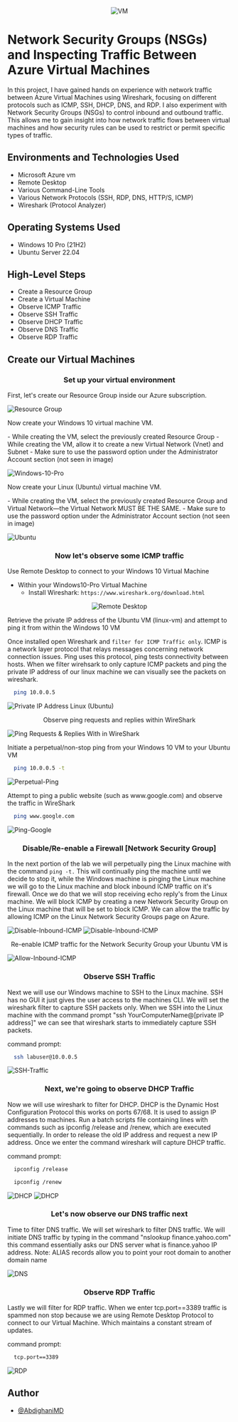 <center>

  ![VM](./assets/Traffic_Examination.png)
</center>
  


# **Network Security Groups (NSGs) and Inspecting Traffic Between Azure Virtual Machines**

In this project, I have gained hands on experience with network traffic between Azure Virtual Machines using Wireshark, focusing on different protocols such as ICMP, SSH, DHCP, DNS, and RDP. I also experiment with Network Security Groups (NSGs) to control inbound and outbound traffic. This allows me to gain insight into how network traffic flows between virtual machines and how security rules can be used to restrict or permit specific types of traffic.
<br/>

<h2>Environments and Technologies Used</h2>

- Microsoft Azure vm
- Remote Desktop
- Various Command-Line Tools
- Various Network Protocols (SSH, RDP, DNS, HTTP/S, ICMP)
- Wireshark (Protocol Analyzer)

<h2>Operating Systems Used </h2>

- Windows 10 Pro (21H2)
- Ubuntu Server 22.04

<h2>High-Level Steps</h2>

- Create a Resource Group
- Create a Virtual Machine
- Observe ICMP Traffic
- Observe SSH Traffic
- Observe DHCP Traffic
- Observe DNS Traffic
- Observe RDP Traffic

<h2>Create our Virtual Machines</h2>

<h3 align="center">
Set up your virtual environment
</h3>

<p>First, let's create our Resource Group inside our Azure subscription.</p>

![Resource Group](./assets/createResourceGroup.png)

<p>Now create your Windows 10 virtual machine VM.</p>
    - While creating the VM, select the previously created Resource Group
    - While creating the VM, allow it to create a new Virtual Network (Vnet) and Subnet
    - Make sure to use the password option under the Administrator Account section (not seen in image)

![Windows-10-Pro](./assets/windowsPro10_VM.png)

<p>Now create your Linux (Ubuntu) virtual machine VM.</p>
    - While creating the VM, select the previously created Resource Group and Virtual Network—the Virtual Network MUST BE THE SAME.
    - Make sure to use the password option under the Administrator Account section (not seen in image)

![Ubuntu](./assets/Linux_Ubuntu.png)

<h3 align="center">
Now let's observe some ICMP traffic
</h3>

<p> Use Remote Desktop to connect to your Windows 10 Virtual Machine </p>

- Within your Windows10-Pro Virtual Machine
  - Install Wireshark: `https://www.wireshark.org/download.html`

<center>
  
  ![Remote Desktop](./assets/RDC.png)
</center>

<p> Retrieve the private IP address of the Ubuntu VM (linux-vm) and attempt to ping it from within the Windows 10 VM
</p>

<p>

Once installed open Wireshark and `filter for ICMP Traffic only`. ICMP is a network layer protocol that relays messages concerning network connection issues. Ping uses this protocol, ping tests connectivity between hosts. 
When we filter wirehsark to only capture ICMP packets and ping the private IP address of our linux machine we can visually see the packets on wireshark.
</p>

```bash
  ping 10.0.0.5
```

![Private IP Address Linux (Ubuntu)](./assets/privateI_IP_ubuntu_VM.png)

<p align="center"> Observe ping requests and replies within WireShark</p>

![Ping Requests & Replies With in WireShark](./assets/pingLinux.png)

<p>Initiate a perpetual/non-stop ping from your Windows 10 VM to your Ubuntu VM</p>

```bash
  ping 10.0.0.5 -t
```
![Perpetual-Ping](./assets/perpetualPing.png)

<p>Attempt to ping a public website (such as www.google.com) and observe the traffic in WireShark</p>

```bash
  ping www.google.com
```
![Ping-Google](./assets/pingGoogle.png)


<h3 align="center">
Disable/Re-enable a Firewall [Network Security Group]
</h3>

<p>

In the next portion of the lab we will perpetually ping the Linux machine with the command `ping -t.` This will continually ping the machine until we decide to stop it, while the Windows machine is pinging the Linux machine we will go to the Linux machine and block inbound ICMP traffic on it's firewall. Once we do that we will stop receiving echo reply's from the Linux machine. We will block ICMP by creating a new Network Security Group on the Linux machine that will be set to block ICMP. We can allow the traffic by allowing ICMP on the Linux Network Security Groups page on Azure.
</p>

![Disable-Inbound-ICMP](./assets/disableInboundICMPTraffic1.png)
![Disable-Inbound-ICMP](./assets/disableInboundICMPTraffic.png)

<p align="center">Re-enable ICMP traffic for the Network Security Group your Ubuntu VM is</p>

![Allow-Inbound-ICMP](./assets/allowInboundICMPTraffic.png)

<h3 align="center">
Observe SSH Traffic
</h3>
<p>
Next we will use our Windows machine to SSH to the Linux machine. SSH has no GUI it just gives the user access to the machines CLI. We will set the wireshark filter to capture SSH packets only. When we SSH into the Linux machine with the command prompt "ssh YourComputerName@[private IP address]" we can see that wireshark starts to immediately capture SSH packets.
</p>

command prompt: 
```bash
  ssh labuser@10.0.0.5
```
![SSH-Traffic](./assets/sshTraffic.png)


<h3 align="center">
Next, we're going to observe DHCP Traffic
</h3>

<p>
Now we will use wireshark to filter for DHCP. DHCP is the Dynamic Host Configuration Protocol this works on ports 67/68. It is used to assign IP addresses to machines. Run a batch scripts file containing lines with commands such as ipconfig /release and /renew, which are executed sequentially. In order to release the old IP address and request a new IP address. Once we enter the command wireshark will capture DHCP traffic.
</p>

command prompt: 
```bash
  ipconfig /release
```
```bash
  ipconfig /renew
```

![DHCP](./assets/dhcpScript.png)
![DHCP](./assets/dhcpTraffic.png)


<h3 align="center">
Let's now observe our DNS traffic next
</h3>

<p>
Time to filter DNS traffic. We will set wireshark to filter DNS traffic. We will initiate DNS traffic by typing in the command "nslookup finance.yahoo.com" this command essentially asks our DNS server what is finance.yahoo IP address. 
Note: ALIAS records allow you to point your root domain to another domain name
</p>

![DNS](./assets/DNS.png)

<h3 align="center">
Observe RDP Traffic
</h3>

<p>
Lastly we will filter for RDP traffic. When we enter tcp.port==3389 traffic is spammed non stop because we are using Remote Desktop Protocol to connect to our Virtual Machine. Which maintains a constant stream of updates.
</p>

command prompt: 
```bash
  tcp.port==3389
```

![RDP](./assets/RDP_Traffic.png)


## Author

- [@AbdighaniMD](https://github.com/AbdighaniMD)
